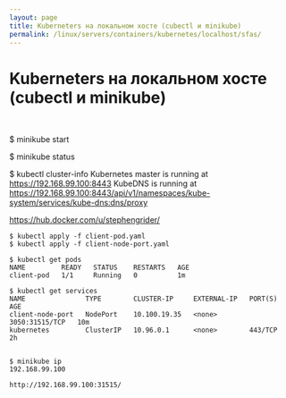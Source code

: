```yaml
---
layout: page
title: Kuberneters на локальном хосте (cubectl и minikube)
permalink: /linux/servers/containers/kubernetes/localhost/sfas/
---
```


# Kuberneters на локальном хосте (cubectl и minikube)

<br/>

$ minikube start

$ minikube status

$ kubectl cluster-info
Kubernetes master is running at https://192.168.99.100:8443
KubeDNS is running at https://192.168.99.100:8443/api/v1/namespaces/kube-system/services/kube-dns:dns/proxy


https://hub.docker.com/u/stephengrider/


    $ kubectl apply -f client-pod.yaml
    $ kubectl apply -f client-node-port.yaml

    $ kubectl get pods
    NAME         READY   STATUS    RESTARTS   AGE
    client-pod   1/1     Running   0          1m

    $ kubectl get services
    NAME               TYPE        CLUSTER-IP     EXTERNAL-IP   PORT(S)          AGE
    client-node-port   NodePort    10.100.19.35   <none>        3050:31515/TCP   10m
    kubernetes         ClusterIP   10.96.0.1      <none>        443/TCP          2h


    $ minikube ip
    192.168.99.100

    http://192.168.99.100:31515/